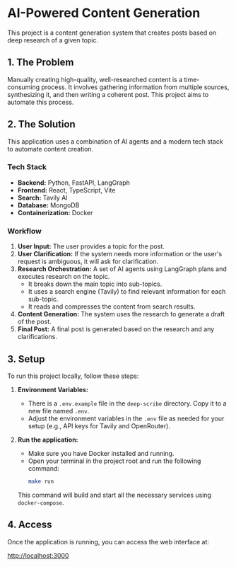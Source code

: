 # AI-Powered Content Generation

This project is a content generation system that creates posts based on deep research of a given topic.

## 1. The Problem

Manually creating high-quality, well-researched content is a time-consuming process. It involves gathering information from multiple sources, synthesizing it, and then writing a coherent post. This project aims to automate this process.

## 2. The Solution

This application uses a combination of AI agents and a modern tech stack to automate content creation.

### Tech Stack

*   **Backend:** Python, FastAPI, LangGraph
*   **Frontend:** React, TypeScript, Vite
*   **Search:** Tavily AI
*   **Database:** MongoDB
*   **Containerization:** Docker

### Workflow

1.  **User Input:** The user provides a topic for the post.
2.  **User Clarification:** If the system needs more information or the user's request is ambiguous, it will ask for clarification.
3.  **Research Orchestration:** A set of AI agents using LangGraph plans and executes research on the topic.
    *   It breaks down the main topic into sub-topics.
    *   It uses a search engine (Tavily) to find relevant information for each sub-topic.
    *   It reads and compresses the content from search results.
4.  **Content Generation:** The system uses the research to generate a draft of the post.
5.  **Final Post:** A final post is generated based on the research and any clarifications.

## 3. Setup

To run this project locally, follow these steps:

1.  **Environment Variables:**
    *   There is a `.env.example` file in the `deep-scribe` directory. Copy it to a new file named `.env`.
    *   Adjust the environment variables in the `.env` file as needed for your setup (e.g., API keys for Tavily and OpenRouter).

2.  **Run the application:**
    *   Make sure you have Docker installed and running.
    *   Open your terminal in the project root and run the following command:
        ```bash
        make run
        ```
    This command will build and start all the necessary services using `docker-compose`.

## 4. Access

Once the application is running, you can access the web interface at:

[http://localhost:3000](http://localhost:3000)

